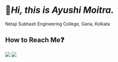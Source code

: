# 👋***Hi, this is Ayushi Moitra.*** #

Netaji Subhash Engineering College, Garia, Kolkata


## How to Reach Me❓ ##
[<img src="https://img.icons8.com/external-justicon-lineal-color-justicon/64/000000/external-linkedin-social-media-justicon-lineal-color-justicon.png"/>](https://www.linkedin.com/in/ayushi-moitra-101235222/)
[<img src="https://img.icons8.com/external-justicon-lineal-color-justicon/64/000000/external-gmail-social-media-justicon-lineal-color-justicon.png"/>](ayushimoitra03@gmail.com)
